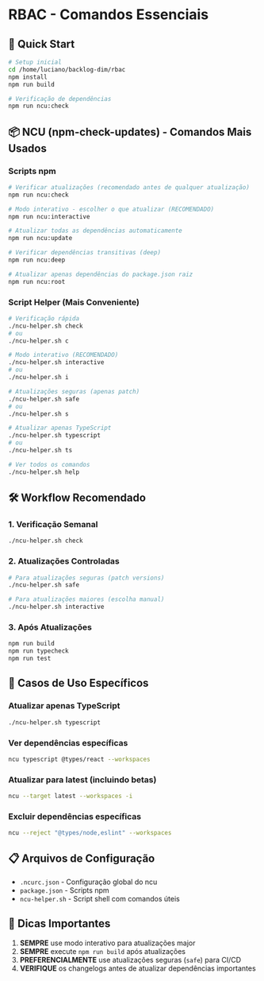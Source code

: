 # RBAC - Comandos Essenciais

## 🚀 Quick Start

```bash
# Setup inicial
cd /home/luciano/backlog-dim/rbac
npm install
npm run build

# Verificação de dependências
npm run ncu:check
```

## 📦 NCU (npm-check-updates) - Comandos Mais Usados

### Scripts npm

```bash
# Verificar atualizações (recomendado antes de qualquer atualização)
npm run ncu:check

# Modo interativo - escolher o que atualizar (RECOMENDADO)
npm run ncu:interactive

# Atualizar todas as dependências automaticamente
npm run ncu:update

# Verificar dependências transitivas (deep)
npm run ncu:deep

# Atualizar apenas dependências do package.json raiz
npm run ncu:root
```

### Script Helper (Mais Conveniente)

```bash
# Verificação rápida
./ncu-helper.sh check
# ou
./ncu-helper.sh c

# Modo interativo (RECOMENDADO)
./ncu-helper.sh interactive
# ou  
./ncu-helper.sh i

# Atualizações seguras (apenas patch)
./ncu-helper.sh safe
# ou
./ncu-helper.sh s

# Atualizar apenas TypeScript
./ncu-helper.sh typescript
# ou
./ncu-helper.sh ts

# Ver todos os comandos
./ncu-helper.sh help
```

## 🛠️ Workflow Recomendado

### 1. Verificação Semanal
```bash
./ncu-helper.sh check
```

### 2. Atualizações Controladas
```bash
# Para atualizações seguras (patch versions)
./ncu-helper.sh safe

# Para atualizações maiores (escolha manual)
./ncu-helper.sh interactive
```

### 3. Após Atualizações
```bash
npm run build
npm run typecheck
npm run test
```

## 🎯 Casos de Uso Específicos

### Atualizar apenas TypeScript
```bash
./ncu-helper.sh typescript
```

### Ver dependências específicas
```bash
ncu typescript @types/react --workspaces
```

### Atualizar para latest (incluindo betas)
```bash
ncu --target latest --workspaces -i
```

### Excluir dependências específicas
```bash
ncu --reject "@types/node,eslint" --workspaces
```

## 📋 Arquivos de Configuração

- `.ncurc.json` - Configuração global do ncu
- `package.json` - Scripts npm
- `ncu-helper.sh` - Script shell com comandos úteis

## 🚨 Dicas Importantes

1. **SEMPRE** use modo interativo para atualizações major
2. **SEMPRE** execute `npm run build` após atualizações
3. **PREFERENCIALMENTE** use atualizações seguras (`safe`) para CI/CD
4. **VERIFIQUE** os changelogs antes de atualizar dependências importantes
